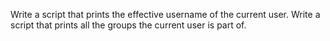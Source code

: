 Write a script that prints the effective username of the current user.
Write a script that prints all the groups the current user is part of.
